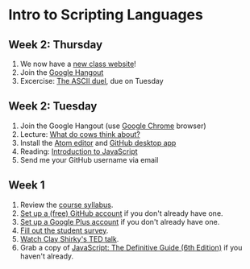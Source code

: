 # Intro to Scripting Languages

## Week 2: Thursday

1. We now have a [new class website](http://phiffer.org/scripting/)!
2. Join the [Google Hangout](#)
3. Excercise: [The ASCII duel](), due on Tuesday

## Week 2: Tuesday

1. Join the Google Hangout (use [Google Chrome](http://www.google.com/chrome/) browser)
2. Lecture: [What do cows think about?](https://github.com/dphiffer/scripting/blob/fall-2015/week2/tuesday-lecture.html)
3. Install the [Atom editor](https://atom.io/) and [GitHub desktop app](https://desktop.github.com/)
4. Reading: [Introduction to JavaScript](http://cdn.oreilly.com/oreilly/booksamplers/9780596805524_sampler.pdf)
5. Send me your GitHub username via email

## Week 1

1. Review the [course syllabus](https://github.com/dphiffer/scripting/blob/fall-2015/syllabus.md).
2. [Set up a (free) GitHub account](https://github.com/join) if you don't already have one.
3. [Set up a Google Plus account](https://plus.google.com/) if you don't already have one.
4. [Fill out the student survey](https://docs.google.com/forms/d/1v3zCvcZYKljpOYQ9-rX6-kKjOvnkCl6d8i0qduojEbo/viewform?usp=send_form).
5. [Watch Clay Shirky's TED talk](http://www.ted.com/talks/clay_shirky_how_the_internet_will_one_day_transform_government?language=en).
6. Grab a copy of [JavaScript: The Definitive Guide (6th Edition)](http://shop.oreilly.com/product/9780596805531.do) if you haven't already.
